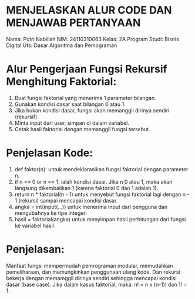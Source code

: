 <h1> MENJELASKAN ALUR CODE DAN MENJAWAB PERTANYAAN</h1>

Nama: Putri Nabiilah 
NIM: 24110310063 
Kelas: 2A 
Program Studi: Bisnis Digital 
Uts: Dasar Algoritma dan Pemograman

# Alur Pengerjaan Fungsi Rekursif Menghitung Faktorial:
1. Buat fungsi faktorial yang menerima 1 parameter bilangan.
2. Gunakan kondisi dasar saat bilangan 0 atau 1.
3. Jika bukan kondisi dasar, fungsi akan memanggil dirinya sendiri (rekursif).
4. Minta input dari user, simpan di dalam variabel.
5. Cetak hasil faktorial dengan memanggil fungsi tersebut.
   
# Penjelasan Kode:
1. def faktor(n): untuk mendeklarasikan fungsi faktorial dengan parameter n.
2. if n == 0 or n == 1: ialah kondisi dasar. Jika n 0 atau 1, maka akan langsung dikembalikan 1 (karena faktorial 0 dan 1 adalah 1).
3. return n * faktorial(n - 1) untuk menyebut fungsi faktorial lagi dengan n - 1 (rekursi) sampai mencapai kondisi dasar.
4. angka = int(input(...)) untuk menerima input dari pengguna dan mengubahnya ke tipe integer.
5. hasil = faktorial(angka) untuk menyimpan hasil perhitungan dari fungsi ke variabel hasil.

# Penjelasan:
Manfaat fungsi mempermudah pemrograman modular, memudahkan pemeliharaan, dan memungkinkan penggunaan ulang kode. Dan rekursi bekerja dengan memamggil dirinya sendiri sehingga mencapai kondisi dasar (base case). Jika dalam kasus faktorial, maka:       n! = n x (n-1)! dan 1! = 1.
